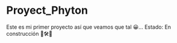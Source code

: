 # Proyect_Phyton
Este es mi primer proyecto así que veamos que tal 😀... Estado: En construcción 🚚🛠🔩 
